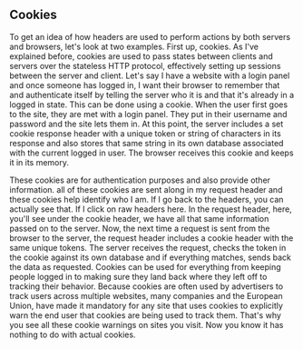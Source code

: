 ## Cookies

To get an idea of how headers are used to perform actions by both servers and browsers, let's look at two examples. First up, cookies. As I've explained before, cookies are used to pass states between clients and servers over the stateless HTTP protocol, effectively setting up sessions between the server and client. Let's say I have a website with a login panel and once someone has logged in, I want their browser to remember that and authenticate itself by telling the server who it is and that it's already in a logged in state. This can be done using a cookie. When the user first goes to the site, they are met with a login panel. They put in their username and password and the site lets them in. At this point, the server includes a set cookie response header with a unique token or string of characters in its response and also stores that same string in its own database associated with the current logged in user. The browser receives this cookie and keeps it in its memory.

These cookies are for authentication purposes and also provide other information. all of these cookies are sent along in my request header and these cookies help identify who I am. If I go back to the headers, you can actually see that. If I click on raw headers here. In the request header, here, you'll see under the cookie header, we have all that same information passed on to the server. Now, the next time a request is sent from the browser to the server, the request header includes a cookie header with the same unique tokens. The server receives the request, checks the token in the cookie against its own database and if everything matches, sends back the data as requested. Cookies can be used for everything from keeping people logged in to making sure they land back where they left off to tracking their behavior. Because cookies are often used by advertisers to track users across multiple websites, many companies and the European Union, have made it mandatory for any site that uses cookies to explicitly warn the end user that cookies are being used to track them. That's why you see all these cookie warnings on sites you visit. Now you know it has nothing to do with actual cookies.

